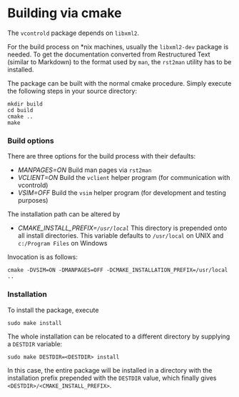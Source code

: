 # Building via cmake

The `vcontrold` package depends on `libxml2`.

For the build process on \*nix machines, usually the `libxml2-dev` package is needed. To get the documentation converted from Restructured Text (similar to Markdown) to the format used by `man`, the `rst2man` utility has to be installed.

The package can be built with the normal cmake procedure. Simply execute the following steps in your source directory:

```
mkdir build
cd build
cmake ..
make
```

### Build options

There are three options for the build process with their defaults:

* _MANPAGES=ON_ Build man pages via `rst2man`
* _VCLIENT=ON_  Build the `vclient` helper program (for communication with vcontrold)
* _VSIM=OFF_ Build the `vsim` helper program (for development and testing purposes)

The installation path can be altered by
 
 * _CMAKE_INSTALL_PREFIX=`/usr/local`_
   This directory is prepended onto all install directories. This variable defaults to `/usr/local` on UNIX and `c:/Program Files` on Windows

Invocation is as follows:

```
cmake -DVSIM=ON -DMANPAGES=OFF -DCMAKE_INSTALLATION_PREFIX=/usr/local ..
```

### Installation

To install the package, execute
```
sudo make install
```
The whole installation can be relocated to a different directory by supplying a `DESTDIR` variable:
```
sudo make DESTDIR=<DESTDIR> install
```
In this case, the entire package will be installed in a directory with the installation prefix prepended with the `DESTDIR` value, which finally gives `<DESTDIR>/<CMAKE_INSTALL_PREFIX>`.
